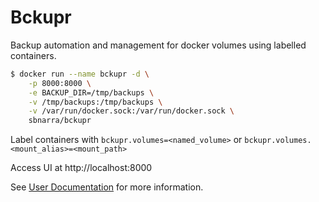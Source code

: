 # Bckupr

Backup automation and management for docker volumes using labelled containers.

```bash
$ docker run --name bckupr -d \
    -p 8000:8000 \
    -e BACKUP_DIR=/tmp/backups \
    -v /tmp/backups:/tmp/backups \
    -v /var/run/docker.sock:/var/run/docker.sock \
    sbnarra/bckupr
```

Label containers with `bckupr.volumes=<named_volume>` or `bckupr.volumes.<mount_alias>=<mount_path>`

Access UI at http://localhost:8000

See [User Documentation](https://sbnarra.github.io/bckupr) for more information.